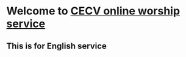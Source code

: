 # Welcome to [CECV online worship service](https://us02web.zoom.us/j/81876410063?pwd=MFQwcmVjeldzNDZEZjk4K1BRbGQ1Zz09)
## This is for English service
